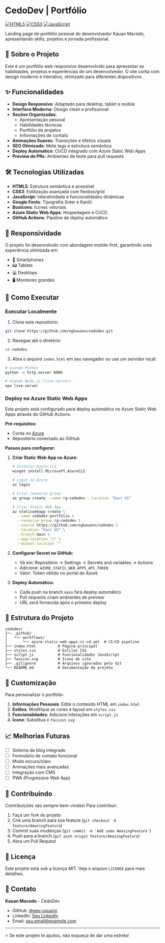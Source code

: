 # CedoDev | Portfólio

[![HTML5](https://img.shields.io/badge/html5-%23E34F26.svg?style=for-the-badge&logo=html5&logoColor=white)](https://developer.mozilla.org/pt-BR/docs/Web/HTML)
[![CSS3](https://img.shields.io/badge/css3-%231572B6.svg?style=for-the-badge&logo=css3&logoColor=white)](https://developer.mozilla.org/pt-BR/docs/Web/CSS)
[![JavaScript](https://img.shields.io/badge/javascript-%23323330.svg?style=for-the-badge&logo=javascript&logoColor=%23F7DF1E)](https://developer.mozilla.org/pt-BR/docs/Web/JavaScript)

Landing page de portfólio pessoal do desenvolvedor Kauan Macedo, apresentando skills, projetos e jornada profissional.

## 🚀 Sobre o Projeto

Este é um portfólio web responsivo desenvolvido para apresentar as habilidades, projetos e experiências de um desenvolvedor. O site conta com design moderno e interativo, otimizado para diferentes dispositivos.

## ✨ Funcionalidades

- **Design Responsivo**: Adaptado para desktop, tablet e mobile
- **Interface Moderna**: Design clean e profissional
- **Seções Organizadas**: 
  - Apresentação pessoal
  - Habilidades técnicas
  - Portfólio de projetos
  - Informações de contato
- **Animações Suaves**: Transições e efeitos visuais
- **SEO Otimizado**: Meta tags e estrutura semântica
- **Deploy Automático**: CI/CD integrado com Azure Static Web Apps
- **Preview de PRs**: Ambientes de teste para pull requests

## 🛠️ Tecnologias Utilizadas

- **HTML5**: Estrutura semântica e acessível
- **CSS3**: Estilização avançada com flexbox/grid
- **JavaScript**: Interatividade e funcionalidades dinâmicas
- **Google Fonts**: Tipografia (Inter e Kanit)
- **BoxIcons**: Ícones vetoriais
- **Azure Static Web Apps**: Hospedagem e CI/CD
- **GitHub Actions**: Pipeline de deploy automático

## 📱 Responsividade

O projeto foi desenvolvido com abordagem mobile-first, garantindo uma experiência otimizada em:
- 📱 Smartphones
- 📟 Tablets
- 💻 Desktops
- 🖥️ Monitores grandes

## 🚀 Como Executar

### Executar Localmente

1. Clone este repositório:
```bash
git clone https://github.com/ogkauann/cedodev.git
```

2. Navegue até o diretório:
```bash
cd cedodev
```

3. Abra o arquivo `index.html` em seu navegador ou use um servidor local:
```bash
# Usando Python
python -m http.server 8000

# Usando Node.js (live-server)
npx live-server
```

### Deploy no Azure Static Web Apps

Este projeto está configurado para deploy automático no Azure Static Web Apps através do GitHub Actions.

**Pré-requisitos:**
- Conta no [Azure](https://azure.microsoft.com/)
- Repositório conectado ao GitHub

**Passos para configurar:**

1. **Criar Static Web App no Azure:**
   ```bash
   # Instalar Azure CLI
   winget install Microsoft.AzureCLI
   
   # Login no Azure
   az login
   
   # Criar resource group
   az group create --name rg-cedodev --location "East US"
   
   # Criar Static Web App
   az staticwebapp create \
     --name cedodev-portfolio \
     --resource-group rg-cedodev \
     --source https://github.com/ogkauann/cedodev \
     --location "East US" \
     --branch main \
     --app-location "/" \
     --output-location ""
   ```

2. **Configurar Secret no GitHub:**
   - Vá em: Repositório → Settings → Secrets and variables → Actions
   - Adicione: `AZURE_STATIC_WEB_APPS_API_TOKEN`
   - Valor: Token obtido no portal do Azure

3. **Deploy Automático:**
   - Cada push na branch `main` fará deploy automático
   - Pull requests criam ambientes de preview
   - URL será fornecida após o primeiro deploy

## 📁 Estrutura do Projeto

```
cedodev/
├── .github/
│   └── workflows/
│       └── azure-static-web-apps-ci-cd.yml  # CI/CD pipeline
├── index.html          # Página principal
├── styles.css          # Estilos CSS
├── script.js           # Funcionalidades JavaScript
├── favicon.svg         # Ícone do site
├── .gitignore          # Arquivos ignorados pelo Git
└── README.md           # Documentação do projeto
```

## 🎨 Customização

Para personalizar o portfólio:

1. **Informações Pessoais**: Edite o conteúdo HTML em `index.html`
2. **Estilos**: Modifique as cores e layout em `styles.css`
3. **Funcionalidades**: Adicione interações em `script.js`
4. **Ícone**: Substitua o `favicon.svg`

## 📈 Melhorias Futuras

- [ ] Sistema de blog integrado
- [ ] Formulário de contato funcional
- [ ] Modo escuro/claro
- [ ] Animações mais avançadas
- [ ] Integração com CMS
- [ ] PWA (Progressive Web App)

## 🤝 Contribuindo

Contribuições são sempre bem-vindas! Para contribuir:

1. Faça um fork do projeto
2. Crie uma branch para sua feature (`git checkout -b feature/AmazingFeature`)
3. Commit suas mudanças (`git commit -m 'Add some AmazingFeature'`)
4. Push para a branch (`git push origin feature/AmazingFeature`)
5. Abra um Pull Request

## 📝 Licença

Este projeto está sob a licença MIT. Veja o arquivo `LICENSE` para mais detalhes.

## 📧 Contato

**Kauan Macedo** - CedoDev

- GitHub: [@seu-usuario](https://github.com/seu-usuario)
- LinkedIn: [Seu LinkedIn](https://linkedin.com/in/seu-perfil)
- Email: seu.email@example.com

---

⭐ Se este projeto te ajudou, não esqueça de dar uma estrela!